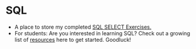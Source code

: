 # SQL

* A place to store my completed [SQL SELECT Exercises.](https://www.notion.so/Answers-to-Exercises-on-SQL-RU-8f3bbffcc15c458c8d01342c2dd5a1fe)
* For students: Are you interested in learning SQL? Check out a growing list of [resources](https://www.notion.so/SQL-Curriculum-and-Resources-a58414a6ad2547e8b27c140e3e73f44e) here to get started. Goodluck! 
